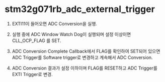 # stm32g071rb_adc_external_trigger

1. EXTI11이 들어오면 ADC Conversion을 실행. 

2. 실행 중에 ADC Window Watch Dog이 실행되며 설정 이상이면 CLL_OCP_FLAG 를 SET.

3. ADC Conversion Complete Callback에서 FLAG를 확인하여 SET되어 있으면 ADC Trigger를 Software trigger로 변경하고 계속해서 ADC Conversion.
    
4. ADC Conversion 결과가 설정 이하이며 FLAG를 RESET하고 ADC Trigger를 EXTI Trigger로 변경.
